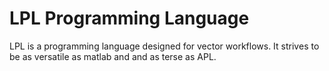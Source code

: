 # LPL Programming Language
LPL is a programming language designed for vector workflows. It strives to be as versatile as matlab and and as terse as APL. 

